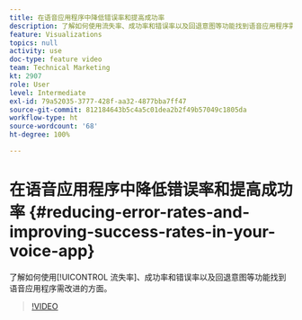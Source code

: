 ```yaml
---
title: 在语音应用程序中降低错误率和提高成功率
description: 了解如何使用流失率、成功率和错误率以及回退意图等功能找到语音应用程序需改进的方面。
feature: Visualizations
topics: null
activity: use
doc-type: feature video
team: Technical Marketing
kt: 2907
role: User
level: Intermediate
exl-id: 79a52035-3777-428f-aa32-4877bba7ff47
source-git-commit: 812184643b5c4a5c01dea2b2f49b57049c1805da
workflow-type: ht
source-wordcount: '68'
ht-degree: 100%

---
```


# 在语音应用程序中降低错误率和提高成功率 {#reducing-error-rates-and-improving-success-rates-in-your-voice-app}

了解如何使用[!UICONTROL 流失率]、成功率和错误率以及回退意图等功能找到语音应用程序需改进的方面。

>[!VIDEO](https://video.tv.adobe.com/v/27222/?quality=12&learn=on)
